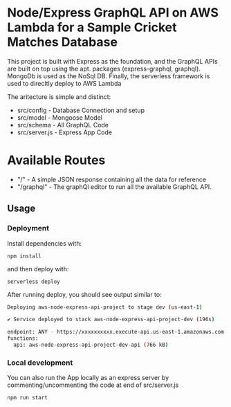 # Node/Express GraphQL API on AWS Lambda for a Sample Cricket Matches Database
This project is built with Express as the foundation, and the GraphQL APIs are built on top
using the apt. packages (express-graphql, graphql). MongoDb is used as the NoSql DB.
Finally, the serverless framework is used to direcltly deploy to AWS Lambda


The aritecture is simple and distinct:
 - src/config - Database Connection and setup
 - src/model - Mongoose Model
 - src/schema - All GraphQL Code
 - src/server.js - Express App Code

# Available Routes

 - "/" - A simple JSON response containing all the data for reference
 - "/graphql" - The graphQl editor to run all the available GraphQL API.

## Usage

### Deployment

Install dependencies with:

```
npm install
```

and then deploy with:

```
serverless deploy
```

After running deploy, you should see output similar to:

```bash
Deploying aws-node-express-api-project to stage dev (us-east-1)

✔ Service deployed to stack aws-node-express-api-project-dev (196s)

endpoint: ANY - https://xxxxxxxxxx.execute-api.us-east-1.amazonaws.com
functions:
  api: aws-node-express-api-project-dev-api (766 kB)
```

### Local development

You can also run the App locally as an express server by commenting/uncommenting the code at
end of src/server.js

```bash
npm run start
```
